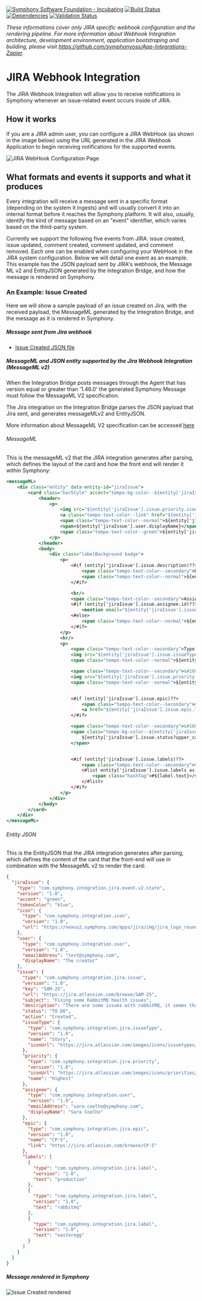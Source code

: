 [![Symphony Software Foundation - Incubating](https://cdn.rawgit.com/symphonyoss/contrib-toolbox/master/images/ssf-badge-incubating.svg)](https://symphonyoss.atlassian.net/wiki/display/FM/Incubating)
[![Build Status](https://travis-ci.org/symphonyoss/App-Integrations-Jira.svg?branch=dev)](https://travis-ci.org/symphonyoss/App-Integrations-Jira)
[![Dependencies](https://www.versioneye.com/user/projects/58d049f56893fd004792c870/badge.svg?style=flat-square)](https://www.versioneye.com/user/projects/58d049f56893fd004792c870)
[![Validation Status](https://scan.coverity.com/projects/12824/badge.svg?flat=1)](https://scan.coverity.com/projects/symphonyoss-app-integrations-jira)

*These informations cover only JIRA specific webhook configuration and the rendering pipeline. For more information about Webhook Integration architecture, development environment, application bootstraping and building, please visit https://github.com/symphonyoss/App-Integrations-Zapier.*

# JIRA Webhook Integration
The JIRA Webhook Integration will allow you to receive notifications in Symphony whenever an issue-related event occurs inside of JIRA.

## How it works
If you are a JIRA admin user, you can configure a JIRA WebHook (as shown in the image below) using the URL generated in the JIRA Webhook Application to begin receiving notifications for the supported events.

![JIRA WebHook Configuration Page](src/docs/sample/sample_webhook_event_selection.png)

## What formats and events it supports and what it produces
Every integration will receive a message sent in a specific format (depending on the system it ingests) and will usually convert it into an internal format before it reaches the Symphony platform. It will also, usually, identify the kind of message based on an "event" identifier, which varies based on the third-party system.

Currently we support the following five events from JIRA: issue created, issue updated, comment created, comment updated, and comment removed. Each one can be enabled when configuring your WebHook in the JIRA system configuration.
Below we will detail one event as an example. This example has the JSON payload sent by JIRA's webhook, the Message ML v2 and EntityJSON generated by the Integration Bridge, and how the message is rendered on Symphony.

### An Example: Issue Created
Here we will show a sample payload of an issue created on Jira, with the received payload, the MessageML generated by the Integration Bridge, and the message as it is rendered in Symphony.

##### Message sent from Jira webhook 
* [Issue Created JSON file](src/docs/sample/jiraCallbackSampleIssueCreatedWithEpic.json)

##### MessageML and JSON entity supported by the Jira Webhook Integration (MessageML v2)
When the Integration Bridge posts messages through the Agent that has version equal or greater than '1.46.0' the
generated Symphony Message must follow the MessageML V2 specification.

The Jira integration on the Integration Bridge parses the JSON payload that Jira sent, and generates messageMLv2 and EntityJSON. 

More information about MessageML V2 specification can be accessed [here](https://symphonyoss.atlassian.net/wiki/display/WGFOS/MessageML+V2+Draft+Proposal+-+For+Discussion)

###### MessageML
This is the messageML v2 that the JIRA integration generates after parsing, which defines the layout of the card and how the front end will render it within Symphony:

```xml
<messageML>
    <div class="entity" data-entity-id="jiraIssue">
        <card class="barStyle" accent="tempo-bg-color--${entity['jiraIssue'].accent!'gray'}" iconSrc="${entity['jiraIssue'].icon.url}">
            <header>
                <p>
                    <img src="${entity['jiraIssue'].issue.priority.iconUrl}" class="icon" />
                    <a class="tempo-text-color--link" href="${entity['jiraIssue'].issue.url}">${entity['jiraIssue'].issue.key}</a>
                    <span class="tempo-text-color--normal">${entity['jiraIssue'].issue.subject} - </span>
                    <span>${entity['jiraIssue'].user.displayName}</span>
                    <span class="tempo-text-color--green">${entity['jiraIssue'].issue.action}</span>
                </p>
            </header>
            <body>
                <div class="labelBackground badge">
                    <p>
                        <#if (entity['jiraIssue'].issue.description)??>
                            <span class="tempo-text-color--secondary">Description:</span>
                            <span class="tempo-text-color--normal">${entity['jiraIssue'].issue.description}</span>
                        </#if>

                        <br/>
                        <span class="tempo-text-color--secondary">Assignee:</span>
                        <#if (entity['jiraIssue'].issue.assignee.id)??>
                            <mention email="${entity['jiraIssue'].issue.assignee.emailAddress}" />
                        <#else>
                            <span class="tempo-text-color--normal">${entity['jiraIssue'].issue.assignee.displayName}</span>
                        </#if>
                    </p>
                    <hr/>
                    <p>
                        <span class="tempo-text-color--secondary">Type:</span>
                        <img src="${entity['jiraIssue'].issue.issueType.iconUrl}" class="icon" />
                        <span class="tempo-text-color--normal">${entity['jiraIssue'].issue.issueType.name}</span>

                        <span class="tempo-text-color--secondary">&#160;&#160;&#160;Priority:</span>
                        <img src="${entity['jiraIssue'].issue.priority.iconUrl}" class="icon" />
                        <span class="tempo-text-color--normal">${entity['jiraIssue'].issue.priority.name}</span>


                        <#if (entity['jiraIssue'].issue.epic)??>
                            <span class="tempo-text-color--secondary">&#160;&#160;&#160;Epic:</span>
                            <a href="${entity['jiraIssue'].issue.epic.link}">${entity['jiraIssue'].issue.epic.name}</a>
                        </#if>

                        <span class="tempo-text-color--secondary">&#160;&#160;&#160;Status:</span>
                        <span class="tempo-bg-color--${entity['jiraIssue'].tokenColor} tempo-text-color--white tempo-token">
                            ${entity['jiraIssue'].issue.status?upper_case}
                        </span>


                        <#if (entity['jiraIssue'].issue.labels)??>
                            <span class="tempo-text-color--secondary">&#160;&#160;&#160;Labels:</span>
                            <#list entity['jiraIssue'].issue.labels as label>
                                <span class="hashTag">#${label.text}</span>
                            </#list>
                        </#if>
                    </p>
                </div>
            </body>
        </card>
    </div>
</messageML>
```
###### Entity JSON
This is the EntityJSON that the JIRA integration generates after parsing, which defines the content of the card that the front-end will use in combination with the MessageML v2 to render the card:
```json
{
  "jiraIssue": {
    "type": "com.symphony.integration.jira.event.v2.state",
    "version": "1.0",
    "accent": "green",
    "tokenColor": "blue",
    "icon": {
      "type": "com.symphony.integration.icon",
      "version": "1.0",
      "url": "https://nexus2.symphony.com/apps/jira/img/jira_logo_rounded.png"
    },
    "user": {
      "type": "com.symphony.integration.user",
      "version": "1.0",
      "emailAddress": "test@symphony.com",
      "displayName": "The creator"
    },
    "issue": {
      "type": "com.symphony.integration.jira.issue",
      "version": "1.0",
      "key": "SAM-25",
      "url": "https://jira.atlassian.com/browse/SAM-25",
      "subject": "Fixing some RabbitMQ health issues",
      "description": "There are some issues with rabbitMQ, it seems that there&apos;s no enough storage to process the carrot queue.",
      "status": "TO DO",
      "action": "Created",
      "issueType": {
        "type": "com.symphony.integration.jira.issueType",
        "version": "1.0",
        "name": "Story",
        "iconUrl": "https://jira.atlassian.com/images/icons/issuetypes/story.svg"
      },
      "priority": {
        "type": "com.symphony.integration.jira.priority",
        "version": "1.0",
        "iconUrl": "https://jira.atlassian.com/images/icons/priorities/highest.svg",
        "name": "Highest"
      },
      "assignee": {
        "type": "com.symphony.integration.user",
        "version": "1.0",
        "emailAddress": "sara.coelho@symphony.com",
        "displayName": "Sara Coelho"
      },
      "epic": {
        "type": "com.symphony.integration.jira.epic",
        "version": "1.0",
        "name": "CP-5",
        "link": "https://jira.atlassian.com/browse/CP-5"
      },
      "labels": [
        {
          "type": "com.symphony.integration.jira.label",
          "version": "1.0",
          "text": "production"
        },
        {
          "type": "com.symphony.integration.jira.label",
          "version": "1.0",
          "text": "rabbitmq"
        },
        {
          "type": "com.symphony.integration.jira.label",
          "version": "1.0",
          "text": "easteregg"
        }
      ]
    }
  }
}
```
##### Message rendered in Symphony

![Issue Created rendered](src/docs/sample/sample_issue_created_with_epic_rendered_v2.png)
